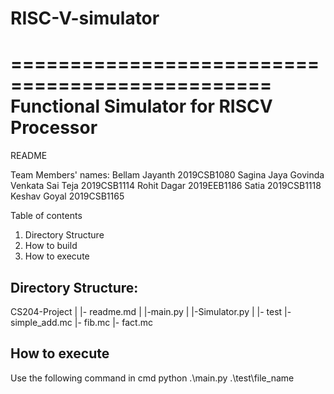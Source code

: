 # RISC-V-simulator
================================================
Functional Simulator for RISCV Processor
================================================

README

Team Members' names:
Bellam Jayanth	2019CSB1080
Sagina Jaya Govinda Venkata Sai Teja	2019CSB1114
Rohit Dagar	2019EEB1186
Satia	2019CSB1118
Keshav Goyal	2019CSB1165

Table of contents
1. Directory Structure
2. How to build
3. How to execute


Directory Structure:
--------------------
CS204-Project
  |
  |- readme.md
  |
  |-main.py
  |
  |-Simulator.py
  |
  |- test
      |- simple_add.mc
      |- fib.mc
      |- fact.mc
      

How to execute
--------------
Use the following command in cmd
python .\main.py .\test\file_name
